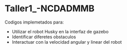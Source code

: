 # Taller1_-NCDADMMB
Codigos implemetados para:

- Utilizar el robot Husky en la interfaz de gazebo
- Identificar diferetes obstaculos
- Interactuar con la velocidad angular y linear del robot
